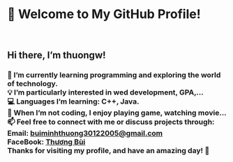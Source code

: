 <h1>👋 Welcome to My GitHub Profile!</h1> <br>
<h2>Hi there, I’m thuongw!</h2>

<p><h3>🌱 I’m currently learning programming and exploring the world of technology. <br>
💡 I’m particularly interested in wed development, GPA,... <br>
💻 Languages I’m learning: C++, Java. <br>
🎸 When I’m not coding, I enjoy playing game, watching movie... <br>
📫 Feel free to connect with me or discuss projects through: <br>
Email: <a href="buiminhthuong30122005@gmail.com">buiminhthuong30122005@gmail.com</a> <br>
FaceBook: <a href="https://www.facebook.com/thuong.bui.444977">Thương Bùi</a> <br>
Thanks for visiting my profile, and have an amazing day! 🌟</h3></p>
